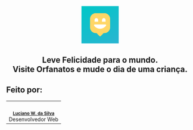 <div align="center">
  <img src="assets/logo.svg" height="100px">
</div>

<div align="center">
  <h2>
    <strong>Leve Felicidade para o mundo. 
    <br/>Visite Orfanatos e mude o dia de uma criança.</strong>
  </h2>
</div>

## Feito por:
<table>
  <tr>
    <td align="center"><img style="border-radius: 50%;" src="https://avatars3.githubusercontent.com/u/36344130?s=460&u=8f38afb60832d4576570ab1672894ac935e65db6&v=4" width="100px;" alt=""/><br /><sub><b><a href="https://linkedin.com/in/lucianoweslen11" title="Luciano">Luciano W. da Silva</a></b></sub><br/>Desenvolvedor Web</td>
  </tr>
</table>